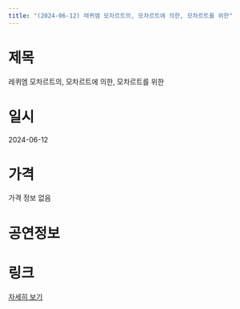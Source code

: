 ```yaml
---
title: "(2024-06-12) 레퀴엠 모차르트의, 모차르트에 의한, 모차르트를 위한"
---
```


# 제목
레퀴엠 모차르트의, 모차르트에 의한, 모차르트를 위한

# 일시
2024-06-12

# 가격
가격 정보 없음

# 공연정보
  
  


# 링크
[자세히 보기](https://www.sac.or.kr/site/main/show/show_view?SN=62480 "https://www.sac.or.kr/site/main/show/show_view?SN=62480")
